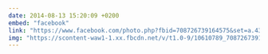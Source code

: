 ```yaml
---
date: 2014-08-13 15:20:09 +0200
embed: "facebook"
link: "https://www.facebook.com/photo.php?fbid=708726739164575&set=a.434824216554830.89303.100000817666251&type=3&theater"
img: "https://scontent-waw1-1.xx.fbcdn.net/v/t1.0-9/10610789_708726739164575_393190950362320524_n.jpg?oh=152b5cdf51fe076106dd7997683d5fed&oe=59683824"
---
```

